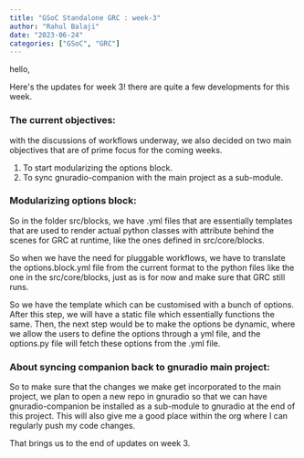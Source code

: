```yaml
---
title: "GSoC Standalone GRC : week-3"
author: "Rahul Balaji"
date: "2023-06-24"
categories: ["GSoC", "GRC"]
---
```


hello,

Here's the updates for week 3! there are quite a few developments for this week.

### The current objectives:

with the discussions of workflows underway, we also decided on two main objectives that are of prime focus for the coming weeks.

1) To start modularizing the options block.
2) To sync gnuradio-companion with the main project as a sub-module.

### Modularizing options block:

So in the folder src/blocks, we have .yml files that are essentially templates that are used to render actual python classes with attribute behind the scenes for GRC at runtime, like the ones defined in src/core/blocks.

So when we have the need for pluggable workflows, we have to translate the options.block.yml file from the current format to the python files like the one in the src/core/blocks, just as is for now and make sure that GRC still runs.

So we have the template which can be customised with a bunch of options. After this step, we will have a static file which essentially functions the same. Then, the next step would be to make the options be dynamic, where we allow the users to define the options through a yml file, and the options.py file will fetch these options from the .yml file. 

### About syncing companion back to gnuradio main project:

So to make sure that the changes we make get incorporated to the main project, we plan to open a new repo in gnuradio so that we can have gnuradio-companion be installed as a sub-module to gnuradio at the end of this project. This will also give me a good place within the org where I can regularly push my code changes.

That brings us to the end of updates on week 3.